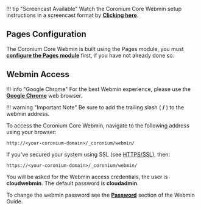 !!! tip "Screencast Available"
    Watch the Coronium Core Webmin setup instructions in a screencast format by __[Clicking here](/screencasts/#webmin-setup)__.

## Pages Configuration

The Coronium Core Webmin is built using the Pages module, you must  __[configure the Pages module](/pages-guide/config/)__ first, if you have not already done so.

## Webmin Access

!!! info "Google Chrome"
    For the best Webmin experience, please use the __[Google Chrome](https://www.google.com/chrome/browser/desktop/index.html)__ web browser.

!!! warning "Important Note"
    Be sure to add the trailing slash ( __/__ ) to the webmin address.

To access the Coronium Core Webmin, navigate to the following address using your browser:

`http://<your-coronium-domain>/_coronium/webmin/`

If you've secured your system using SSL (see [HTTPS/SSL](/ssl/)), then:

`https://<your-coronium-domain>/_coronium/webmin/`

You will be asked for the Webmin access credentials, the user is __cloudwebmin__. The default password is __cloudadmin__.

To change the webmin password see the __[Password](/webmin-guide/password/)__ section of the Webmin Guide.

